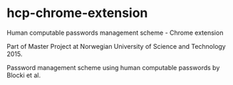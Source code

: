 # hcp-chrome-extension
Human computable passwords management scheme - Chrome extension

Part of Master Project at Norwegian University of Science and Technology 2015.

Password management scheme using human computable passwords by Blocki et al.
